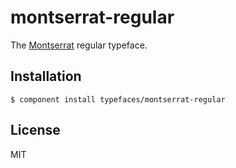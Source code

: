 # montserrat-regular
  
  The [Montserrat](http://www.google.com/fonts/specimen/Montserrat) regular typeface.

## Installation

    $ component install typefaces/montserrat-regular

## License

  MIT
